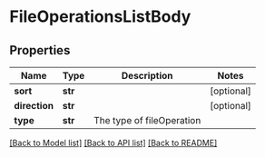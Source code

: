 # FileOperationsListBody

## Properties
Name | Type | Description | Notes
------------ | ------------- | ------------- | -------------
**sort** | **str** |  | [optional] 
**direction** | **str** |  | [optional] 
**type** | **str** | The type of fileOperation | 

[[Back to Model list]](../README.md#documentation-for-models) [[Back to API list]](../README.md#documentation-for-api-endpoints) [[Back to README]](../README.md)

